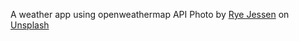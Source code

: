 A weather app using openweathermap API
Photo by <a href="https://unsplash.com/@ryejessen?utm_source=unsplash&utm_medium=referral&utm_content=creditCopyText">Rye Jessen</a> on <a href="https://unsplash.com/?utm_source=unsplash&utm_medium=referral&utm_content=creditCopyText">Unsplash</a>
  